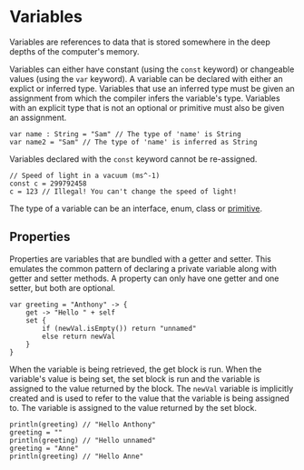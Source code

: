 # Variables
Variables are references to data that is stored somewhere in the deep depths of the computer's memory.

Variables can either have constant (using the `const` keyword) or changeable values (using the `var` keyword). A variable can be declared with either an explict or inferred type. Variables that use an inferred type must be given an assignment from which the compiler infers the variable's type. Variables with an explicit type that is not an optional or primitive must also be given an assignment.

```
var name : String = "Sam" // The type of 'name' is String
var name2 = "Sam" // The type of 'name' is inferred as String
```

Variables declared with the `const` keyword cannot be re-assigned.

```
// Speed of light in a vacuum (ms^-1)
const c = 299792458
c = 123 // Illegal! You can't change the speed of light!
```

The type of a variable can be an interface, enum, class or [primitive](Primitives.md).

## Properties
Properties are variables that are bundled with a getter and setter. This emulates the common pattern of declaring a private variable along with getter and setter methods. A property can only have one getter and one setter, but both are optional. 

```
var greeting = "Anthony" -> {
    get -> "Hello " + self
    set {
        if (newVal.isEmpty()) return "unnamed"
        else return newVal
    }
}
```

When the variable is being retrieved, the get block is run. When the variable's value is being set, the set block is run and the variable is assigned to the value returned by the block. The `newVal` variable is implicitly created and is used to refer to the value that the variable is being assigned to. The variable is assigned to the value returned by the set block.

```
println(greeting) // "Hello Anthony"
greeting = ""
println(greeting) // "Hello unnamed"
greeting = "Anne"
println(greeting) // "Hello Anne"
```